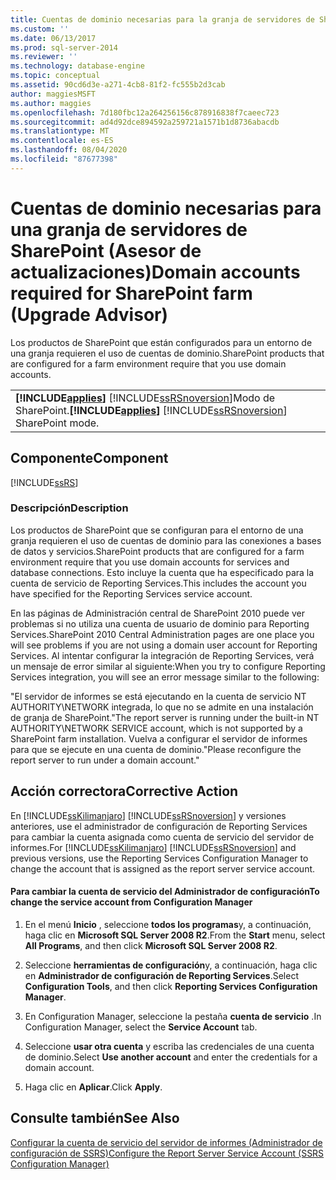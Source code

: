 ```yaml
---
title: Cuentas de dominio necesarias para la granja de servidores de SharePoint (Asesor de actualizaciones) | Microsoft Docs
ms.custom: ''
ms.date: 06/13/2017
ms.prod: sql-server-2014
ms.reviewer: ''
ms.technology: database-engine
ms.topic: conceptual
ms.assetid: 90cd6d3e-a271-4cb8-81f2-fc555b2d3cab
author: maggiesMSFT
ms.author: maggies
ms.openlocfilehash: 7d180fbc12a264256156c878916838f7caeec723
ms.sourcegitcommit: ad4d92dce894592a259721a1571b1d8736abacdb
ms.translationtype: MT
ms.contentlocale: es-ES
ms.lasthandoff: 08/04/2020
ms.locfileid: "87677398"
---
```

# <a name="domain-accounts-required-for-sharepoint-farm-upgrade-advisor"></a><span data-ttu-id="3c50f-102">Cuentas de dominio necesarias para una granja de servidores de SharePoint (Asesor de actualizaciones)</span><span class="sxs-lookup"><span data-stu-id="3c50f-102">Domain accounts required for SharePoint farm (Upgrade Advisor)</span></span>
  <span data-ttu-id="3c50f-103">Los productos de SharePoint que están configurados para un entorno de una granja requieren el uso de cuentas de dominio.</span><span class="sxs-lookup"><span data-stu-id="3c50f-103">SharePoint products that are configured for a farm environment require that you use domain accounts.</span></span>  
  
||  
|-|  
|<span data-ttu-id="3c50f-104">**[!INCLUDE[applies](../../includes/applies-md.md)]**  [!INCLUDE[ssRSnoversion](../../includes/ssrsnoversion-md.md)]Modo de SharePoint.</span><span class="sxs-lookup"><span data-stu-id="3c50f-104">**[!INCLUDE[applies](../../includes/applies-md.md)]**  [!INCLUDE[ssRSnoversion](../../includes/ssrsnoversion-md.md)] SharePoint mode.</span></span>|  
  
## <a name="component"></a><span data-ttu-id="3c50f-105">Componente</span><span class="sxs-lookup"><span data-stu-id="3c50f-105">Component</span></span>  
 [!INCLUDE[ssRS](../../includes/ssrs.md)]  
  
### <a name="description"></a><span data-ttu-id="3c50f-106">Descripción</span><span class="sxs-lookup"><span data-stu-id="3c50f-106">Description</span></span>  
 <span data-ttu-id="3c50f-107">Los productos de SharePoint que se configuran para el entorno de una granja requieren el uso de cuentas de dominio para las conexiones a bases de datos y servicios.</span><span class="sxs-lookup"><span data-stu-id="3c50f-107">SharePoint products that are configured for a farm environment require that you use domain accounts for services and database connections.</span></span> <span data-ttu-id="3c50f-108">Esto incluye la cuenta que ha especificado para la cuenta de servicio de Reporting Services.</span><span class="sxs-lookup"><span data-stu-id="3c50f-108">This includes the account you have specified for the Reporting Services service account.</span></span>  
  
 <span data-ttu-id="3c50f-109">En las páginas de Administración central de SharePoint 2010 puede ver problemas si no utiliza una cuenta de usuario de dominio para Reporting Services.</span><span class="sxs-lookup"><span data-stu-id="3c50f-109">SharePoint 2010 Central Administration pages are one place you will see problems if you are not using a domain user account for Reporting Services.</span></span> <span data-ttu-id="3c50f-110">Al intentar configurar la integración de Reporting Services, verá un mensaje de error similar al siguiente:</span><span class="sxs-lookup"><span data-stu-id="3c50f-110">When you try to configure Reporting Services integration, you will see an error message similar to the following:</span></span>  
  
 <span data-ttu-id="3c50f-111">"El servidor de informes se está ejecutando en la cuenta de servicio NT AUTHORITY\NETWORK integrada, lo que no se admite en una instalación de granja de SharePoint.</span><span class="sxs-lookup"><span data-stu-id="3c50f-111">"The report server is running under the built-in NT AUTHORITY\NETWORK SERVICE account, which is not supported by a SharePoint farm installation.</span></span> <span data-ttu-id="3c50f-112">Vuelva a configurar el servidor de informes para que se ejecute en una cuenta de dominio."</span><span class="sxs-lookup"><span data-stu-id="3c50f-112">Please reconfigure the report server to run under a domain account."</span></span>  
  
## <a name="corrective-action"></a><span data-ttu-id="3c50f-113">Acción correctora</span><span class="sxs-lookup"><span data-stu-id="3c50f-113">Corrective Action</span></span>  
 <span data-ttu-id="3c50f-114">En [!INCLUDE[ssKilimanjaro](../../includes/sskilimanjaro-md.md)] [!INCLUDE[ssRSnoversion](../../includes/ssrsnoversion-md.md)] y versiones anteriores, use el administrador de configuración de Reporting Services para cambiar la cuenta asignada como cuenta de servicio del servidor de informes.</span><span class="sxs-lookup"><span data-stu-id="3c50f-114">For [!INCLUDE[ssKilimanjaro](../../includes/sskilimanjaro-md.md)] [!INCLUDE[ssRSnoversion](../../includes/ssrsnoversion-md.md)] and previous versions, use the Reporting Services Configuration Manager to change the account that is assigned as the report server service account.</span></span>  
  
#### <a name="to-change-the-service-account-from-configuration-manager"></a><span data-ttu-id="3c50f-115">Para cambiar la cuenta de servicio del Administrador de configuración</span><span class="sxs-lookup"><span data-stu-id="3c50f-115">To change the service account from Configuration Manager</span></span>  
  
1.  <span data-ttu-id="3c50f-116">En el menú **Inicio** , seleccione **todos los programas**y, a continuación, haga clic en **Microsoft SQL Server 2008 R2**.</span><span class="sxs-lookup"><span data-stu-id="3c50f-116">From the **Start** menu, select **All Programs**, and then click **Microsoft SQL Server 2008 R2**.</span></span>  
  
2.  <span data-ttu-id="3c50f-117">Seleccione **herramientas de configuración**y, a continuación, haga clic en **Administrador de configuración de Reporting Services**.</span><span class="sxs-lookup"><span data-stu-id="3c50f-117">Select **Configuration Tools**, and then click **Reporting Services Configuration Manager**.</span></span>  
  
3.  <span data-ttu-id="3c50f-118">En Configuration Manager, seleccione la pestaña **cuenta de servicio** .</span><span class="sxs-lookup"><span data-stu-id="3c50f-118">In Configuration Manager, select the **Service Account** tab.</span></span>  
  
4.  <span data-ttu-id="3c50f-119">Seleccione **usar otra cuenta** y escriba las credenciales de una cuenta de dominio.</span><span class="sxs-lookup"><span data-stu-id="3c50f-119">Select **Use another account** and enter the credentials for a domain account.</span></span>  
  
5.  <span data-ttu-id="3c50f-120">Haga clic en **Aplicar**.</span><span class="sxs-lookup"><span data-stu-id="3c50f-120">Click **Apply**.</span></span>  
  
## <a name="see-also"></a><span data-ttu-id="3c50f-121">Consulte también</span><span class="sxs-lookup"><span data-stu-id="3c50f-121">See Also</span></span>  
 [<span data-ttu-id="3c50f-122">Configurar la cuenta de servicio del servidor de informes &#40;Administrador de configuración de SSRS&#41;</span><span class="sxs-lookup"><span data-stu-id="3c50f-122">Configure the Report Server Service Account &#40;SSRS Configuration Manager&#41;</span></span>](../../reporting-services/install-windows/configure-the-report-server-service-account-ssrs-configuration-manager.md)  
  
  

